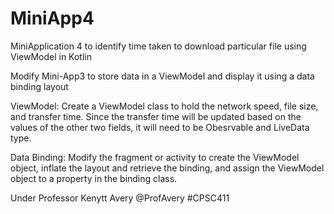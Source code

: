 # MiniApp4
MiniApplication 4 to identify time taken to download particular file using ViewModel in Kotlin

Modify Mini-App3 to store data in a ViewModel and display it using a data binding layout

ViewModel:
    Create a ViewModel class to hold the network speed, file size, and transfer time.
    Since the transfer time will be updated based on the values of the other two fields, it will need to be Obesrvable and LiveData type.
    
Data Binding:
    Modify the fragment or activity to create the ViewModel object, inflate the layout and retrieve the binding, and assign the ViewModel object to a property in the binding class.
    
Under Professor Kenytt Avery @ProfAvery #CPSC411    
    
